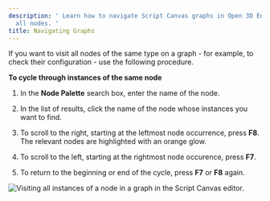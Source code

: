 ```yaml
---
description: ' Learn how to navigate Script Canvas graphs in Open 3D Engine to visit
  all nodes. '
title: Navigating Graphs
---
```


If you want to visit all nodes of the same type on a graph - for example, to check their configuration - use the following procedure.

**To cycle through instances of the same node**

1. In the **Node Palette** search box, enter the name of the node.

1. In the list of results, click the name of the node whose instances you want to find.

1. To scroll to the right, starting at the leftmost node occurrence, press **F8**. The relevant nodes are highlighted with an orange glow.

1. To scroll to the left, starting at the rightmost node occurence, press **F7**.

1. To return to the beginning or end of the cycle, press **F7** or **F8** again.

![Visiting all instances of a node in a graph in the Script Canvas editor.](/images/user-guide/scripting/script-canvas/script-canvas-working-with-nodes-22.gif)
